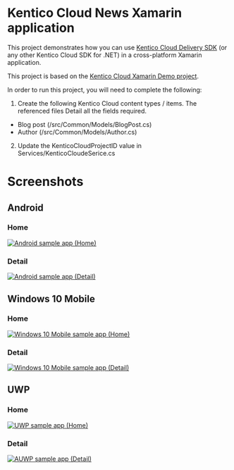 # Kentico Cloud News Xamarin application

This project demonstrates how you can use [Kentico Cloud Delivery SDK](https://github.com/Kentico/delivery-sdk-net) (or any other Kentico Cloud SDK for .NET) in a cross-platform Xamarin application.

This project is based on the [Kentico Cloud Xamarin Demo project](https://github.com/Kentico/cloud-sample-app-xamarin).

In order to run this project, you will need to complete the following:

 1. Create the following Kentico Cloud content types / items. The referenced files Detail all the fields required. 
- Blog post (/src/Common/Models/BlogPost.cs)
- Author (/src/Common/Models/Author.cs)

2. Update the KenticoCloudProjectID value in Services/KenticoCloudeSerice.cs

# Screenshots
## Android
### Home
[<img src="/img/AndroidHome.png" alt="Android sample app (Home)" />](/img/AndroidHome.png)
### Detail
[<img src="/img/AndroidDetail.png" alt="Android sample app (Detail)" />](/img/AndroidDetail.png)
## Windows 10 Mobile
### Home
[<img src="/img/Windows10MobileHome.png" alt="Windows 10 Mobile sample app (Home)" />](/img/Windows10MobileHome.png)
### Detail
[<img src="/img/Windows10MobileDetail.png" alt="Windows 10 Mobile sample app (Detail)" />](/img/Windows10MobileDetail.png)
## UWP
### Home
[<img src="/img/UWPHome.png" alt="UWP sample app (Home)" />](/img/UWPHome.png)
### Detail
[<img src="/img/UWPDetail.png" alt="AUWP sample app (Detail)" />](/img/UWPDetail.png)
